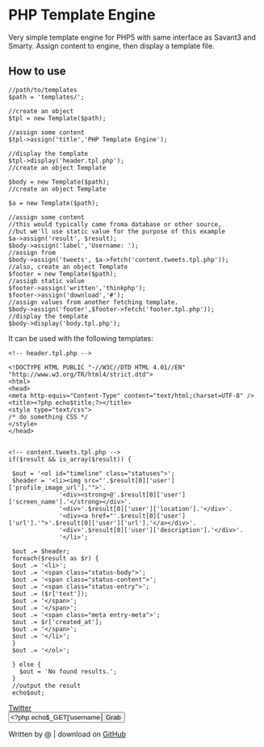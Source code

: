 PHP Template Engine
===================

Very simple template engine for PHP5 with same interface as Savant3 and Smarty. Assign content to engine, then display a template file.

How to use
----------

    //path/to/templates
    $path = 'templates/';

    //create an object
    $tpl = new Template($path);  

    //assign some content
    $tpl->assign('title','PHP Template Engine');

    //display the template
    $tpl->display('header.tpl.php');
    //create an object Template

    $body = new Template($path);
    //create an object Template

    $a = new Template($path);

    //assign some content
    //this would typically came froma database or other source,
    //but we'll use static value for the purpose of this example
    $a->assign('result', $result);
    $body->assign('label','Username: ');
    //assign from 
    $body->assign('tweets', $a->fetch('content.tweets.tpl.php'));
    //also, create an object Template
    $footer = new Template($path);
    //assigb static value
    $footer->assign('written','thinkphp');
    $footer->assign('download','#');
    //assign values from another fetching template.
    $body->assign('footer',$footer->fetch('footer.tpl.php'));
    //display the template
    $body->display('body.tpl.php');


It can be used with the following templates:


    <!-- header.tpl.php -->

    <!DOCTYPE HTML PUBLIC "-//W3C//DTD HTML 4.01//EN" "http://www.w3.org/TR/html4/strict.dtd">
    <html>
    <head>
    <meta http-equiv="Content-Type" content="text/html;charset=UTF-8" />
    <title><?php echo$title;?></title>
    <style type="text/css">
    /* do something CSS */
    </style>
    </head>


    <!-- content.tweets.tpl.php -->
    if($result && is_array($result)) {

     $out = '<ol id="timeline" class="statuses">';
     $header = '<li><img src="'.$result[0]['user']['profile_image_url'].'">'.
                  '<div><strong>@'.$result[0]['user']['screen_name'].'</strong></div>'.
                  '<div>'.$result[0]['user']['location'].'</div>'.
                  '<div><a href="'.$result[0]['user']['url'].'">'.$result[0]['user']['url'].'</a></div>'.
                  '<div>'.$result[0]['user']['description'].'</div>'.
                  '</li>';

     $out .= $header;
     foreach($result as $r) {
     $out .= '<li>';
     $out .= '<span class="status-body">';
     $out .= '<span class="status-content">';
     $out .= '<span class="status-entry">';
     $out .= ($r['text']);  
     $out .= '</span>';
     $out .= '</span>';
     $out .= '<span class="meta entry-meta">';
     $out .= $r['created_at'];
     $out .= '</span>';
     $out .= '</li>';
     }
     $out .= '</ol>';
   
     } else {
       $out = 'No found results.';
     }
     //output the result
     echo$out;
   

   <!-- body.tpl.php -->

   <body>
   <div id="logo"><a href="#">Twitter</a></div>
   <form id="f" name="f">
      <label for="username"><?php echo$label;?></label><input type="text" id="username" name="username" value="<?php echo$_GET['username'];?>"/><input type="submit" value="Grab">
   </form>  
   <div id="content_tweets"><?php echo$tweets; ?></div>
   <?php echo$footer;?>
   </body>
   </html>

   <!-- footer.tpl.php -->

   <div id="ft"><p>Written by @<a href="http://twitter.com/thinkphp"><?php echo$written;?></a> | download on <a href="<?php echo$download;?>">GitHub</a></p></div>